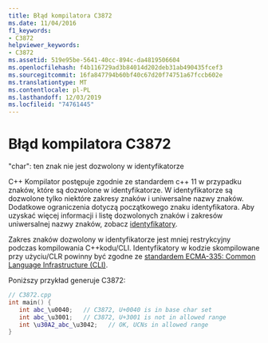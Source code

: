 ```yaml
---
title: Błąd kompilatora C3872
ms.date: 11/04/2016
f1_keywords:
- C3872
helpviewer_keywords:
- C3872
ms.assetid: 519e95be-5641-40cc-894c-da4819506604
ms.openlocfilehash: f4b116729ad3b84014d202deb31ab490435fcef3
ms.sourcegitcommit: 16fa847794b60bf40c67d20f74751a67fccb602e
ms.translationtype: MT
ms.contentlocale: pl-PL
ms.lasthandoff: 12/03/2019
ms.locfileid: "74761445"
---
```

# <a name="compiler-error-c3872"></a>Błąd kompilatora C3872

"char": ten znak nie jest dozwolony w identyfikatorze

C++ Kompilator postępuje zgodnie ze standardem c++ 11 w przypadku znaków, które są dozwolone w identyfikatorze. W identyfikatorze są dozwolone tylko niektóre zakresy znaków i uniwersalne nazwy znaków. Dodatkowe ograniczenia dotyczą początkowego znaku identyfikatora. Aby uzyskać więcej informacji i listę dozwolonych znaków i zakresów uniwersalnej nazwy znaków, zobacz [identyfikatory](../../cpp/identifiers-cpp.md).

Zakres znaków dozwolony w identyfikatorze jest mniej restrykcyjny podczas kompilowania C++kodu/CLI. Identyfikatory w kodzie skompilowane przy użyciu/CLR powinny być zgodne ze [standardem ECMA-335: Common Language Infrastructure (CLI)](https://www.ecma-international.org/publications/standards/Ecma-335.htm).

Poniższy przykład generuje C3872:

```cpp
// C3872.cpp
int main() {
   int abc_\u0040;   // C3872, U+0040 is in base char set
   int abc_\u3001;   // C3872, U+3001 is not in allowed range
   int \u30A2_abc_\u3042;   // OK, UCNs in allowed range
}
```
